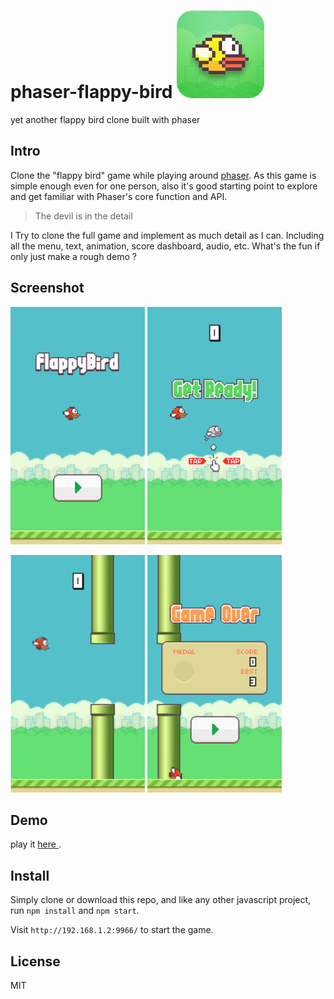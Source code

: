 # phaser-flappy-bird ![icon](./assets/icon.jpeg)
yet another flappy bird clone built with phaser

## Intro

Clone the "flappy bird" game while playing around [phaser](https://phaser.io/). As this game is simple enough even for one person,  also it's good starting point to explore and get familiar with Phaser's core function and API. 

> The devil is in the detail

I Try to clone the full game and implement as much detail as I can. Including all the menu, text, animation, score dashboard, audio, etc. What's the fun if only  just make a rough demo ?

## Screenshot

![menu](./screenshot/menu.png)  ![ready](./screenshot/ready.png)

![game](./screenshot/game.png)  ![over](./screenshot/over.png)

## Demo

play it [here ](https://raychenfj.github.io/phaser-flappy-bird/).

## Install

Simply clone or download this repo, and like any other javascript project, run `npm install` and `npm start`.

Visit `http://192.168.1.2:9966/` to start the game.

## License

MIT